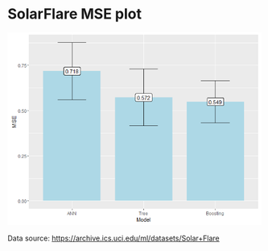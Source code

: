 # SolarFlare MSE plot

![MSE](https://github.com/kevinwongnw/SolarFlare/blob/master/Kevin_Model_Performance.png?raw=true)


Data source: https://archive.ics.uci.edu/ml/datasets/Solar+Flare
